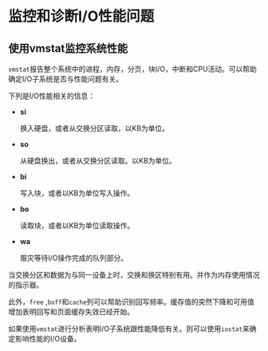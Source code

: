 # 监控和诊断I/O性能问题

## 使用vmstat监控系统性能

`vmstat`报告整个系统中的进程，内存，分页，块I/O，中断和CPU活动。可以帮助确定I/O子系统是否与性能问题有关。

下列是I/O性能相关的信息：

- **si**

  换入硬盘，或者从交换分区读取，以KB为单位。

- **so**

  从硬盘换出，或者从交换分区读取。以KB为单位。

- **bi**

  写入块，或者以KB为单位写入操作。

- **bo**

  读取块，或者以KB为单位读取操作。

- **wa**

  赈灾等待I/O操作完成的队列部分。



当交换分区和数据为与同一设备上时，交换和换区特别有用。并作为内存使用情况的指示器。

此外，`free` ,`buff`和`cache`列可以帮助识别回写频率。缓存值的突然下降和可用值增加表明回写和页面缓存失效已经开始。

如果使用`vmstat`进行分析表明I/O子系统跟性能降低有关。则可以使用`iostat`来确定影响性能的I/O设备。

